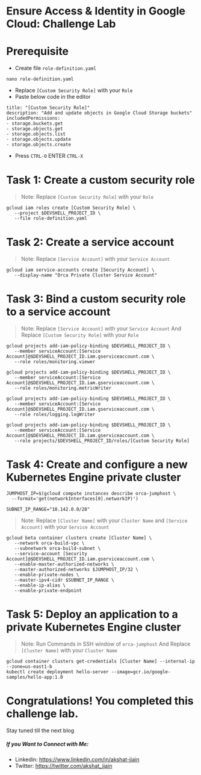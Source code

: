 # Ensure Access & Identity in Google Cloud: Challenge Lab

# Prerequisite

- Create file `role-definition.yaml`
```
nano role-definition.yaml
```
- Replace `[Custom Security Role]` with your `Role`
- Paste below code in the editor
```
title: "[Custom Security Role]"
description: "Add and update objects in Google Cloud Storage buckets"
includedPermissions:
- storage.buckets.get
- storage.objects.get
- storage.objects.list
- storage.objects.update
- storage.objects.create
```
- Press `CTRL-O` ENTER `CTRL-X` 
# Task 1: Create a custom security role

> Note: Replace `[Custom Security Role]` with your `Role`
```
gcloud iam roles create [Custom Security Role] \
   --project $DEVSHELL_PROJECT_ID \
   --file role-definition.yaml
```
# Task 2: Create a service account

> Note: Replace `[Service Account]` with your `Service Account`
```
gcloud iam service-accounts create [Security Account] \
   --display-name "Orca Private Cluster Service Account"
```
# Task 3: Bind a custom security role to a service account

> Note: Replace `[Service Account]` with your `Service Account` And Replace `[Custom Security Role]` with your `Role`
```
gcloud projects add-iam-policy-binding $DEVSHELL_PROJECT_ID \
   --member serviceAccount:[Service Account]@$DEVSHELL_PROJECT_ID.iam.gserviceaccount.com \
   --role roles/monitoring.viewer

gcloud projects add-iam-policy-binding $DEVSHELL_PROJECT_ID \
   --member serviceAccount:[Service Account]@$DEVSHELL_PROJECT_ID.iam.gserviceaccount.com \
   --role roles/monitoring.metricWriter

gcloud projects add-iam-policy-binding $DEVSHELL_PROJECT_ID \
   --member serviceAccount:[Service Account]@$DEVSHELL_PROJECT_ID.iam.gserviceaccount.com \
   --role roles/logging.logWriter
  
gcloud projects add-iam-policy-binding $DEVSHELL_PROJECT_ID \
   --member serviceAccount:[Service Account]@$DEVSHELL_PROJECT_ID.iam.gserviceaccount.com \
   --role projects/$DEVSHELL_PROJECT_ID/roles/[Custom Security Role]
```

# Task 4: Create and configure a new Kubernetes Engine private cluster

```
JUMPHOST_IP=$(gcloud compute instances describe orca-jumphost \
  --format='get(networkInterfaces[0].networkIP)')
```
```
SUBNET_IP_RANGE="10.142.0.0/28"
```
> Note: Replace `[Cluster Name]` with your `Cluster Name` and `[Service Account]` with your `Service Account`

```
gcloud beta container clusters create [Cluster Name] \
   --network orca-build-vpc \
   --subnetwork orca-build-subnet \
   --service-account [Security Account]@$DEVSHELL_PROJECT_ID.iam.gserviceaccount.com \
   --enable-master-authorized-networks \
   --master-authorized-networks $JUMPHOST_IP/32 \
   --enable-private-nodes \
   --master-ipv4-cidr $SUBNET_IP_RANGE \
   --enable-ip-alias \
   --enable-private-endpoint
```
# Task 5: Deploy an application to a private Kubernetes Engine cluster

> Note: Run Commands in SSH window of `orca-jumphost`
> And Replace `[Cluster Name]` with your `Cluster Name`
```
gcloud container clusters get-credentials [Cluster Name] --internal-ip --zone=us-east1-b
kubectl create deployment hello-server --image=gcr.io/google-samples/hello-app:1.0
```

# Congratulations! You completed this challenge lab.
Stay tuned till the next blog
##### If you Want to Connect with Me:

- Linkedin: https://www.linkedin.com/in/akshat-jjain
- Twitter: https://twitter.com/akshat_jjain
